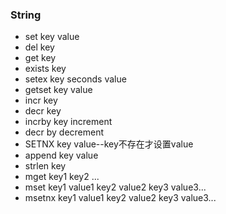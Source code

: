 ### String

- set key value
- del key
- get key
- exists key
- setex key seconds value
- getset key value
- incr key
- decr key
- incrby key increment
- decr by decrement
- SETNX key value--key不存在才设置value
- append key value
- strlen key
- mget key1 key2 ...
- mset key1 value1 key2 value2 key3 value3...
- msetnx  key1 value1 key2 value2 key3 value3...
